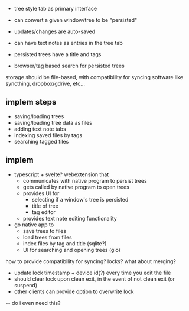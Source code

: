* tree style tab as primary interface

* can convert a given window/tree to be "persisted"
* updates/changes are auto-saved
* can have text notes as entries in the tree tab

* persisted trees have a title and tags
* browser/tag based search for persisted trees

storage should be file-based, with compatibility for syncing software like syncthing, dropbox/gdrive, etc...

## implem steps

* saving/loading trees
* saving/loading tree data as files
* adding text note tabs
* indexing saved files by tags
* searching tagged files

## implem

* typescript + svelte? webextension that
  * communicates with native program to persist trees
  * gets called by native program to open trees
  * provides UI for
    * selecting if a window's tree is persisted
    * title of tree
    * tag editor
  * provides text note editing functionality
* go native app to
  * save trees to files
  * load trees from files
  * index files by tag and title (sqlite?)
  * UI for searching and opening trees (gio)

how to provide compatibility for syncing? locks? what about merging?
- update lock timestamp + device id(?) every time you edit the file
- should clear lock upon clean exit, in the event of not clean exit (or suspend)
- other clients can provide option to overwrite lock

-- do i even need this?
